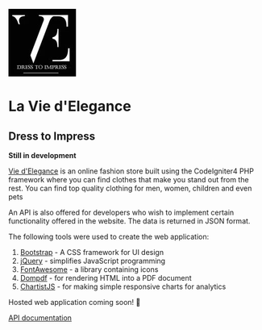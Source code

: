 ![VE](/public/assets/img/logo.png)

# La Vie d'Elegance

## Dress to Impress

**Still in development**

[Vie d'Elegance](https://vie-d-elegance.herokuapp.com) is an online fashion store built using the CodeIgniter4 PHP framework where you can find clothes that make you stand out from the rest. You can find top quality clothing for men, women, children and even pets

An API is also offered for developers who wish to implement certain functionality offered in the website. The data is returned in JSON format.

The following tools were used to create the web application:

1. [Bootstrap](https://getbootstrap.com) - A CSS framework for UI design
2. [jQuery](https://jquery.com) - simplifies JavaScript programming
3. [FontAwesome](https://fontawesome.com) - a library containing icons
4. [Dompdf](https://github.com/dompdf/dompdf) - for rendering HTML into a PDF document
5. [ChartistJS](https://gionkunz.github.io/chartist-js/) - for making simple responsive charts for analytics

Hosted web application coming soon! :crossed_fingers:

[API documentation](https://documenter.getpostman.com/view/16312077/UVeCQoDT)
